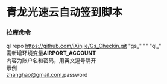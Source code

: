 # 青龙光速云自动签到脚本
### 拉库命令  
ql repo https://github.com/iXinjie/Gs_Checkin.git "gs_" "" "ql_"  
需新增环境变量**AIRPORT_ACCOUNT**  
内容为账户名和密码，用英文逗号隔开  
示例  
zhanghao@gmail.com,password
